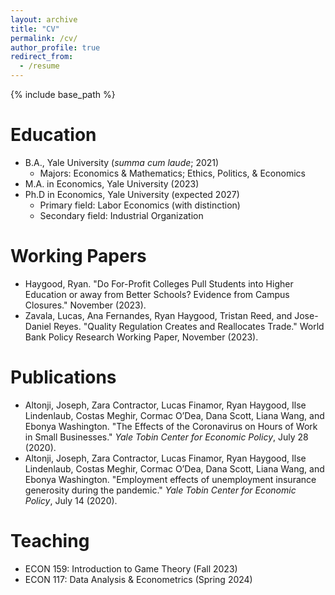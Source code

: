 ```yaml
---
layout: archive
title: "CV"
permalink: /cv/
author_profile: true
redirect_from:
  - /resume
---
```


{% include base_path %}

Education
======
* B.A., Yale University (*summa cum laude*; 2021)
  * Majors: Economics & Mathematics; Ethics, Politics, & Economics
* M.A. in Economics, Yale University (2023)
* Ph.D in Economics, Yale University (expected 2027)
  * Primary field: Labor Economics (with distinction)
  * Secondary field: Industrial Organization

Working Papers
======
* Haygood, Ryan. "Do For-Profit Colleges Pull Students into Higher Education or away from Better Schools? Evidence from Campus Closures." November (2023).
* Zavala, Lucas, Ana Fernandes, Ryan Haygood, Tristan Reed, and Jose-Daniel Reyes. "Quality Regulation Creates and Reallocates Trade." World Bank Policy Research Working Paper, November (2023).

Publications
======
* Altonji, Joseph, Zara Contractor, Lucas Finamor, Ryan Haygood, Ilse Lindenlaub, Costas Meghir, Cormac O’Dea, Dana Scott, Liana Wang, and Ebonya Washington. "The Effects of the Coronavirus on Hours of Work in Small Businesses." *Yale Tobin Center for Economic Policy*, July 28 (2020).
* Altonji, Joseph, Zara Contractor, Lucas Finamor, Ryan Haygood, Ilse Lindenlaub, Costas Meghir, Cormac O’Dea, Dana Scott, Liana Wang, and Ebonya Washington. "Employment effects of unemployment insurance generosity during the pandemic." *Yale Tobin Center for Economic Policy*, July 14 (2020).

Teaching
======
* ECON 159: Introduction to Game Theory (Fall 2023)
* ECON 117: Data Analysis & Econometrics (Spring 2024)